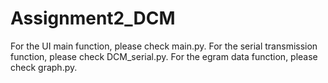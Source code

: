 # Assignment2_DCM
 
For the UI main function, please check main.py.
For the serial transmission function, please check DCM_serial.py.
For the egram data function, please check graph.py.
